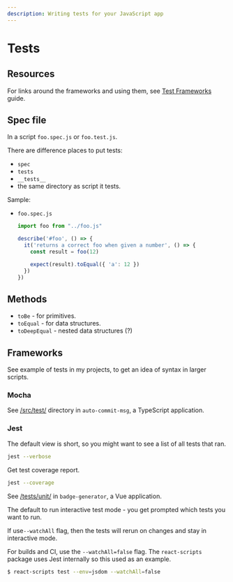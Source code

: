 ```yaml
---
description: Writing tests for your JavaScript app
---
```

# Tests


## Resources

For links around the frameworks and using them, see [Test Frameworks](https://michaelcurrin.github.io/dev-resources/resources/javascript/test-frameworks/) guide.


## Spec file

In a script `foo.spec.js` or `foo.test.js`. 

There are difference places to put tests: 

- `spec`
- `tests`
- `__tests__` 
- the same directory as script it tests.

Sample:

- `foo.spec.js`
    ```javascript
    import foo from "../foo.js"

    describe('#foo', () => {
      it('returns a correct foo when given a number', () => {
        const result = foo(12)

        expect(result).toEqual({ 'a': 12 })
      })
    })
    ```


## Methods

- `toBe` - for primitives.
- `toEqual` - for data structures.
- `toDeepEqual` - nested data structures (?)


## Frameworks

See example of tests in my projects, to get an idea of syntax in larger scripts.

### Mocha

See [/src/test/](https://github.com/MichaelCurrin/auto-commit-msg/tree/master/src/test) directory in `auto-commit-msg`, a TypeScript application.

### Jest

The default view is short, so you might want to see a list of all tests that ran.

```sh
jest --verbose
```

Get test coverage report.

```sh
jest --coverage
```

See [/tests/unit/](https://github.com/MichaelCurrin/badge-generator/tree/master/tests/unit) in `badge-generator`, a Vue application.

The default to run interactive test mode - you get prompted which tests you want to run.

If use`--watchAll` flag, then the tests will rerun on changes and stay in interactive mode.

For builds and CI, use the `--watchAll=false` flag. The `react-scripts` package uses Jest internally so this used as an example.

```sh
$ react-scripts test --env=jsdom --watchAll=false
```
